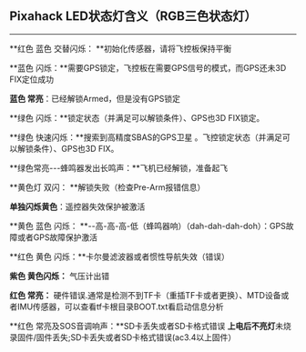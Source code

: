 ## Pixahack LED状态灯含义（RGB三色状态灯）

---

**红色  蓝色 交替闪烁： **初始化传感器，请将飞控板保持平衡

**蓝色  闪烁：**需要GPS锁定，飞控板在需要GPS信号的模式，而GPS还未3D FIX定位成功

**蓝色 常亮**：已经解锁Armed，但是没有GPS锁定

**绿色 闪烁：**锁定状态（并满足可以解锁条件）、GPS也3D FIX锁定。

**绿色 快速闪烁：**搜索到高精度SBAS的GPS卫星 。飞控锁定状态（并满足可以解锁条件）、GPS也3D FIX。

**绿色常亮---蜂鸣器发出长鸣声：**飞机已经解锁，准备起飞

**黄色灯 双闪： **解锁失败（检查Pre-Arm报错信息）

**单独闪烁黄色**：遥控器失效保护被激活

**黄色 蓝色 闪烁： **--高-高-高-低（蜂鸣器响）（dah-dah-dah-doh）：GPS故障或者GPS故障保护激活

**红色  黄色 闪烁：**卡尔曼滤波器或者惯性导航失效（错误）

**紫色 黄色闪烁：** 气压计出错

**红色 常亮：** 硬件错误.通常是检测不到TF卡（重插TF卡或者更换）、MTD设备或者IMU传感器，可以查看tf卡根目录BOOT.txt看启动信息分析

**红色 常亮及SOS音调响声：**SD卡丢失或者SD卡格式错误
**上电后不亮灯**未烧录固件/固件丢失;SD卡丢失或者SD卡格式错误(ac3.4以上固件）


